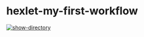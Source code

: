 # hexlet-my-first-workflow
[![show-directory](https://github.com/Fomintcev/hexlet-my-first-workflow/actions/workflows/nodejs.yml/badge.svg)](https://github.com/Fomintcev/hexlet-my-first-workflow/actions/workflows/nodejs.yml)
